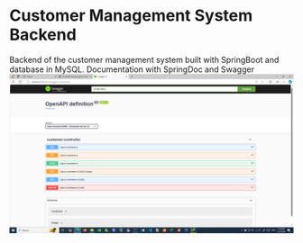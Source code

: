 # Customer Management System Backend
Backend of the customer management system built with SpringBoot and database in MySQL. Documentation with SpringDoc and Swagger
<img src="Captura de pantalla (41).png">
